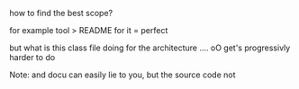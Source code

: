 how to find the best scope?

for example tool > README for it = perfect

but what is this class file doing for the architecture .... oO
get's progressivly harder to do

Note: and docu can easily lie to you, but the source code not
